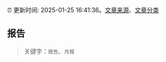 :alarm_clock: 更新时间: 2025-01-25 16:41:36。[文章来源](/README.md)、[文章分类](/TAGS.md)

## 报告


> 关键字：`报告`、`月报`



